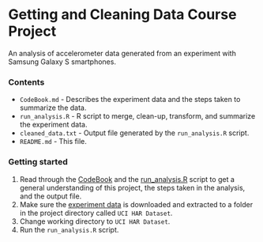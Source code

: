 # Getting and Cleaning Data Course Project
An analysis of accelerometer data generated from an experiment with Samsung Galaxy S smartphones.

### Contents

  - `CodeBook.md` - Describes the experiment data and the steps taken to summarize the data.
  - `run_analysis.R` - R script to merge, clean-up, transform, and summarize the experiment data.
  - `cleaned_data.txt` - Output file generated by the `run_analysis.R` script.
  - `README.md` - This file.

### Getting started

  1. Read through the [CodeBook](CodeBook.md) and the [run_analysis.R](run_analysis.R) script to get a general understanding of this project, the steps taken in the analysis, and the output file.
  2. Make sure the [experiment data](https://d396qusza40orc.cloudfront.net/getdata%2Fprojectfiles%2FUCI%20HAR%20Dataset.zip) is downloaded and extracted to a folder in the project directory called `UCI HAR Dataset`.
  3. Change working directory to `UCI HAR Dataset`.
  4. Run the `run_analysis.R` script.
